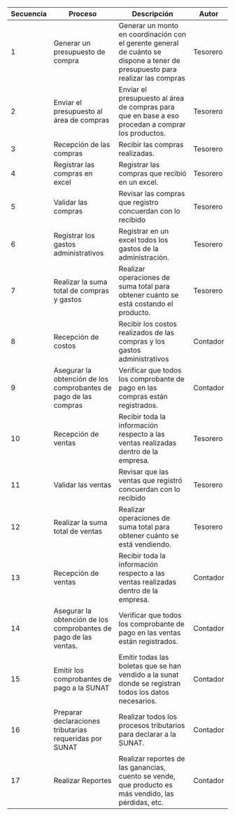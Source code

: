 | Secuencia | Proceso                       | Descripción                                                                                                                       | Autor    |
|-----------|-------------------------------|-----------------------------------------------------------------------------------------------------------------------------------|----------|
| 1         | Generar un presupuesto de compra    | Generar un monto en coordinación con el gerente general de cuánto se dispone a tener de presupuesto para realizar las compras | Tesorero|
| 2         | Enviar el presupuesto al área de compras | Envíar el presupuesto al área de compras para que en base a eso procedan a comprar los productos.| Tesorero |
| 3         | Recepción de las compras | Recibir las compras realizadas. | Tesorero |
| 4         | Registrar las compras en excel | Registrar las compras que recibió en un excel. | Tesorero |
| 5         | Validar las compras | Revisar las compras que registro concuerdan con lo recibido| Tesorero |
| 6         | Registrar los gastos administrativos | Registrar en un excel todos los gastos de la administración. | Tesorero |
| 7         | Realizar la suma total de compras y gastos | Realizar operaciones de suma total para obtener cuánto se está costando el producto. | Tesorero |
| 8         | Recepción de costos | Recibir los costos realizados de las compras y los gastos administrativos | Contador |
| 9         | Asegurar la obtención de los comprobantes de pago de las compras  | Verificar que todos los comprobante de pago en las compras están registrados. | Contador |
| 10        | Recepción de ventas | Recibir toda la información respecto a las ventas realizadas dentro de la empresa. | Tesorero |
| 11        | Validar las ventas | Revisar que las ventas que registró concuerdan con lo recibido | Tesorero |
| 12        | Realizar la suma total de ventas | Realizar operaciones de suma total para obtener cuánto se está vendiendo. | Tesorero |
| 13        | Recepción de ventas | Recibir toda la información respecto a las ventas realizadas dentro de la empresa. | Contador |
| 14        | Asegurar la obtención de los comprobantes de pago de las ventas.  | Verificar que todos los comprobante de pago en las ventas están registrados. | Contador |
| 15        | Emitir los comprobantes de pago a la SUNAT | Emitir todas las boletas que se han vendido a la sunat donde se registran todos los datos necesarios. | Contador |
| 16        | Preparar declaraciones tributarias requeridas por SUNAT | Realizar todos los procesos tributarios para declarar  a la SUNAT. | Contador |
| 17        | Realizar Reportes | Realizar reportes de las ganancias, cuento se vende, que producto es más vendido, las pérdidas, etc. | Contador |
